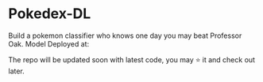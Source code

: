 # Pokedex-DL
Build a pokemon classifier who knows one day you may beat Professor Oak. Model Deployed at: 

The repo will be updated soon with latest code, you may ⭐ it and check out later.
